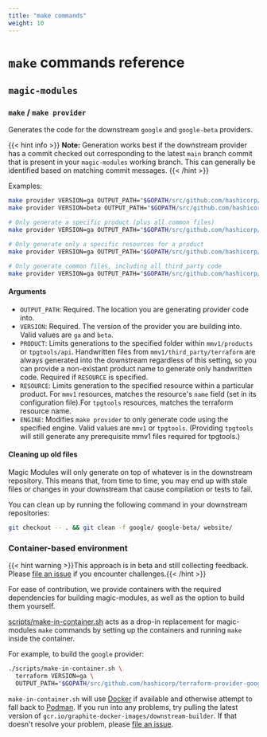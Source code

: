 ```yaml
---
title: "make commands"
weight: 10
---
```

# `make` commands reference

## `magic-modules`

### `make` / `make provider`

Generates the code for the downstream `google` and `google-beta` providers.

{{< hint info >}}
**Note:** Generation works best if the downstream provider has a commit checked out corresponding to the latest `main` branch commit that is present in your `magic-modules` working branch. This can generally be identified based on matching commit messages.
{{< /hint >}}

Examples:

```bash
make provider VERSION=ga OUTPUT_PATH="$GOPATH/src/github.com/hashicorp/terraform-provider-google"
make provider VERSION=beta OUTPUT_PATH="$GOPATH/src/github.com/hashicorp/terraform-provider-google-beta"

# Only generate a specific product (plus all common files)
make provider VERSION=ga OUTPUT_PATH="$GOPATH/src/github.com/hashicorp/terraform-provider-google" PRODUCT=pubsub

# Only generate only a specific resources for a product
make provider VERSION=ga OUTPUT_PATH="$GOPATH/src/github.com/hashicorp/terraform-provider-google" PRODUCT=pubsub RESOURCE=Topic

# Only generate common files, including all third_party code
make provider VERSION=ga OUTPUT_PATH="$GOPATH/src/github.com/hashicorp/terraform-provider-google" PRODUCT=doesnotexist
```

#### Arguments

- `OUTPUT_PATH`: Required. The location you are generating provider code into.
- `VERSION`: Required. The version of the provider you are building into. Valid values are `ga` and `beta`.
- `PRODUCT`: Limits generations to the specified folder within `mmv1/products` or `tpgtools/api`. Handwritten files from `mmv1/third_party/terraform` are always generated into the downstream regardless of this setting, so you can provide a non-existant product name to generate only handwritten code. Required if `RESOURCE` is specified.
- `RESOURCE`: Limits generation to the specified resource within a particular product. For `mmv1` resources, matches the resource's `name` field (set in its configuration file).For `tpgtools` resources, matches the terraform resource name.
- `ENGINE`: Modifies `make provider` to only generate code using the specified engine. Valid values are `mmv1` or `tpgtools`. (Providing `tpgtools` will still generate any prerequisite mmv1 files required for tpgtools.)

#### Cleaning up old files

Magic Modules will only generate on top of whatever is in the downstream repository. This means that, from time
to time, you may end up with stale files or changes in your downstream that cause compilation or tests to fail.

You can clean up by running the following command in your downstream repositories:

```bash
git checkout -- . && git clean -f google/ google-beta/ website/
```

### Container-based environment

{{< hint warning >}}This approach is in beta and still collecting feedback. Please [file an issue](https://github.com/hashicorp/terraform-provider-google/issues/new/choose) if you encounter challenges.{{< /hint >}}

For ease of contribution, we provide containers with the required dependencies for building magic-modules, as well as the option to build them yourself.

[scripts/make-in-container.sh](https://github.com/GoogleCloudPlatform/magic-modules/blob/main/scripts/make-in-container.sh) acts as a drop-in replacement for magic-modules `make` commands by setting up the containers and running `make` inside the container.

For example, to build the `google` provider:

```bash
./scripts/make-in-container.sh \
  terraform VERSION=ga \
  OUTPUT_PATH="$GOPATH/src/github.com/hashicorp/terraform-provider-google"
```

`make-in-container.sh` will use [Docker](https://docker.io/) if available and otherwise attempt to fall back to [Podman](https://podman.io/). If you run into any problems, try pulling the latest version of `gcr.io/graphite-docker-images/downstream-builder`. If that doesn't resolve your problem, please [file an issue](https://github.com/hashicorp/terraform-provider-google/issues/new/choose).

